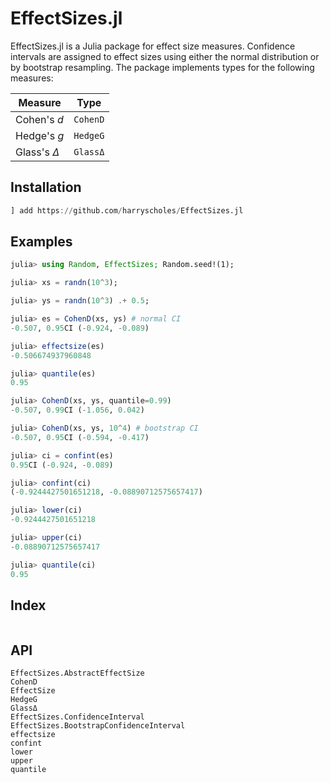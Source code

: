 # EffectSizes.jl

EffectSizes.jl is a Julia package for effect size measures. Confidence intervals are
assigned to effect sizes using either the normal distribution or by bootstrap resampling.
The package implements types for the following measures:

**Measure** | **Type**
---|---
Cohen's *d* | `CohenD`
Hedge's *g* | `HedgeG`
Glass's *Δ* | `GlassΔ`

## Installation

```julia
] add https://github.com/harryscholes/EffectSizes.jl
```

## Examples

```julia
julia> using Random, EffectSizes; Random.seed!(1);

julia> xs = randn(10^3);

julia> ys = randn(10^3) .+ 0.5;

julia> es = CohenD(xs, ys) # normal CI
-0.507, 0.95CI (-0.924, -0.089)

julia> effectsize(es)
-0.506674937960848

julia> quantile(es)
0.95

julia> CohenD(xs, ys, quantile=0.99)
-0.507, 0.99CI (-1.056, 0.042)

julia> CohenD(xs, ys, 10^4) # bootstrap CI
-0.507, 0.95CI (-0.594, -0.417)

julia> ci = confint(es)
0.95CI (-0.924, -0.089)

julia> confint(ci)
(-0.9244427501651218, -0.08890712575657417)

julia> lower(ci)
-0.9244427501651218

julia> upper(ci)
-0.08890712575657417

julia> quantile(ci)
0.95
```

## Index

```@index
```

## API

```@docs
EffectSizes.AbstractEffectSize
CohenD
EffectSize
HedgeG
GlassΔ
EffectSizes.ConfidenceInterval
EffectSizes.BootstrapConfidenceInterval
effectsize
confint
lower
upper
quantile
```

